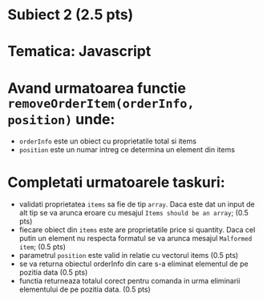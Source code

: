 # Subiect 2 (2.5 pts)
# Tematica: Javascript

# Avand urmatoarea functie  `removeOrderItem(orderInfo, position)` unde:
- `orderInfo` este un obiect cu proprietatile total si items
- `position` este un numar intreg ce determina un element din items

# Completati urmatoarele taskuri:
- validati proprietatea `items` sa fie de tip `array`. Daca este dat un input de alt tip se va arunca eroare cu mesajul `Items should be an array`; (0.5 pts)
- fiecare obiect din `items` este are proprietatile price si quantity. Daca cel putin un element nu respecta formatul se va arunca mesajul `Malformed item`; (0.5 pts)
- parametrul `position` este valid in relatie cu vectorul items (0.5 pts)
- se va returna obiectul orderInfo din care s-a eliminat elementul de pe pozitia data (0.5 pts)
- functia returneaza totalul corect pentru comanda in urma eliminarii elementului de pe pozitia data. (0.5 pts)